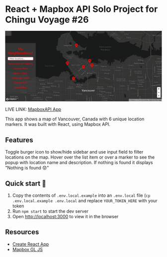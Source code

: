 # React + Mapbox API Solo Project for Chingu Voyage #26 

![Screenshot](https://github.com/birdyart/chingu/blob/master/docs/mapboxapp.png)

LIVE LINK: [MapboxAPI App](https://birdyart.github.io/Chingu/)

This app shows a map of Vancouver, Canada with 6 unique location markers. It was built with React, using Mapbox API.

## Features 

Toggle burger icon to show/hide sidebar and use input field to filter locations on the map. Hover over the list item or over a marker to see the popup with location name and description. If nothing is found it displays "Nothing is found 😟"

## Quick start 🚀

1. Copy the contents of `.env.local.example` into an `.env.local` file (`cp .env.local.example .env.local` and replace `YOUR_TOKEN_HERE` with your token
1. Run `npm start` to start the dev server
1. Open [http://localhost:3000](http://localhost:3000) to view it in the browser

## Resources
- [Create React App](https://github.com/facebook/create-react-app)
- [Mapbox GL JS](https://docs.mapbox.com/mapbox-gl-js/)